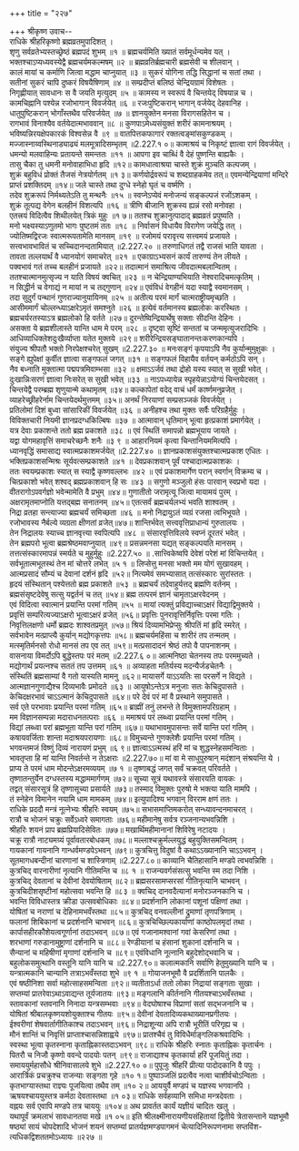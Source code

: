 +++
title = "२२७"

+++
श्रीकृष्ण उवाच--  
राधिके श्रीहरिकृष्णो ब्रह्मव्रतमुपादिशत् ।  
शृणु सर्वव्रतेभ्यस्तच्छ्रेष्ठं ब्रह्मपदं शुभम् ॥१ ॥
ब्रह्मचर्यमिति ख्यातं सर्वमूर्धन्यमेव यत् ।  
भक्तश्चाऽप्यध्यवस्येद्वै ब्रह्मचर्यमकल्मषम् ॥२ ॥
ब्रह्मव्रतिर्ब्रह्मचारी ब्रह्मसेवी च शीलवान् ।  
कालं मायां च कर्माणि जित्वा मद्धाम चाप्नुयात् ॥३ ॥
सुकरं योगिना तद्धि सिद्धानां च सतां तथा ।  
सतीनां सुकरं चापि दुष्करं विषयैषिणाम् ॥४ ॥
सम्प्रदीप्तं बलिष्ठं चेन्द्रियग्रामं विशेषतः ।  
निगृह्णीयात् सावधानः स वै जयति मृत्युदम् ॥५ ॥
कामस्य न स्वरूपं वै चिन्तयेद् विषयान्न च ।  
कामचिह्नानि पश्येन्न रजोभागान् विवर्जयेत् ॥६ ॥
रजःपुष्टिकरान् भागान् वर्जयेद् देहवानिह ।  
धातुपुष्टिकरान् भोगाँस्तथैव परिवर्जयेत् ॥७ ॥
ज्ञानयुक्तेन मनसा विरागसहितेन च ।  
रागभावं विनाश्यैव वर्तयेदात्मभाववान् ॥८ ॥
कुणपाऽमेध्यसंयुक्तं शरीरं कामनाश्रयम् ।  
भविष्यन्निरयक्षेपकारकं विश्वसेन्न वै ॥९ ॥
वातपित्तकफागारं रक्तत्वङ्मांसकुण्डकम् ।  
मज्जास्नाय्वस्थिनाड्याढ्यं मलमूत्रादिसम्भृतम् ॥2.227.१ ०॥
कामाश्रयं च निकृष्टं ज्ञात्वा रागं विवर्जयेत् ।  
धमन्यो मलवाहिन्यः प्रतायन्ते समन्ततः ॥११ ॥
आपगा इव चाब्धिं वै देहं पुष्णन्ति बाह्यकैः ।  
तासु चैका तु धमनी मनोवाहाभिधा हृदि ॥१२॥
कामधात्वाश्रया चास्ते शुक्रं मुञ्चति कल्पजम् ।  
शुक्रं बहुविधं प्रोक्तं तैजसं नेत्रयोर्गतम् ॥१ ३॥
कर्णयोर्द्रवरूपं च शब्दग्राहकमेव तत्॥
एवमन्येन्द्रियाणां मन्दिरे प्राप्तं प्रशक्तिदम् ॥१४॥
जले चास्ते तथा दुग्धे स्नेहो घृतं च वर्ष्मणि ।  
तदेव शुक्ररूपं निर्मथ्यतेऽति तु मन्थनैः ॥१५ ॥
स्वप्नेऽप्येवं मनोजन्यं सङ्कल्पजं रजोंऽशकम् ।  
शुक्रं तूत्पद्य वेगेन बलहीनं विशत्यपि ॥१६ ॥
त्रीणि बीजानि शुक्रस्य ह्यन्नं रसो मनोवहा ।  
एतत्त्रयं विदित्वैव शिथीलयेत् त्रिकं मुहुः ॥१ ७॥
ततश्च शुक्रानुत्पादाद् ब्रह्मव्रतं प्रपुष्यति ।  
मनो भक्ष्यस्याऽणुतमो भागः पुष्टतमं ततः ॥१८ ॥
निर्वासनं विधायैव विरागेण जयेद्धि तत् ।  
ज्योतिष्मद्विरजः स्वात्मरूपतामेति मानसम् ॥१९ ॥
रजोमयं परावृत्त्य सत्त्वमयं प्रजायते ।  
सत्त्वभावभावितं च सच्चिदानन्दतामियात् ॥2.227.२० ॥
तरुणाधिगतं तद्वै राजसं भाति यावता ।  
तावता तल्लयार्थं वै ध्यानयोगं समाचरेत् ॥२१ ॥
एकाग्राऽभ्यसनं कार्यं तारुण्यं तेन लीयते ।  
पक्वभावं गतं तच्च बलहीनं प्रजायते ॥२२॥
तदात्मानं समाश्रित्य जीवदात्मबलान्वितम् ।  
ततश्चात्मानमुत्सृज्य न याति विषयं क्वचित् ॥२३ ॥
न चेन्द्रियाण्यभियाति नेश्वरादिचमत्कृतिम् ।  
न सिद्धीर्न च वेगाद्यं न मायां न च तद्गुणान् ॥२४॥
एवंविधं वेगहीनं यदा स्याद्वै स्वमानसम् ।  
तदा सुदुर्गं पन्थानं गुणराज्यानुयायिनम् ॥२५ ॥
अतीत्य परमं मार्गं चात्मराष्ट्रीयमृच्छति ।  
आसीममार्गं चोल्लन्ध्याऽक्षरेऽमृतं समश्नुते ॥२६ ॥
इत्येवं वर्तमानस्य ब्रह्मलोकः करस्थितः ।  
ब्रह्मचर्यरतस्याऽत्र ब्रह्मलोको हि वर्तते ॥२७॥
दुरन्तेष्विन्द्रियार्थेषु सक्ताः सीदन्ति देहिनः ।  
असक्ता ये ब्रह्मशीलास्ते यान्ति धाम मे परम् ॥२८ ॥
दृष्ट्वा सृष्टिं सन्ततां च जन्ममृत्युजरादिभिः ।  
आधिव्याधिक्लेशदुःखैर्व्याप्ता यतेत मुक्तये ॥२९॥
शरीरेन्द्रियसङ्घातानन्तःकरणकान्यपि ।  
संयुज्य श्रीपतौ भक्तो निरपेक्षश्चरेत् सुखम् ॥2.227.३० ॥
मनःसङ्गं कृपयाऽपि नैव कुर्यान्मुमुक्षुकः ।  
सङ्गे ह्युपेक्षां कुर्वीत ज्ञात्वा सङ्गफलं जगत् ॥३१ ॥
सङ्गफलं विहायैव वर्तयन् कर्मठोऽपि सन् ।  
नैव बध्नाति मुक्तात्मा पद्मपत्रमिवाम्भसा ॥३२ ॥
क्षमाऽऽर्जवं तथा द्रोहो यस्य स्यात् स सुखी भवेत् ।  
दुःखान्निःसरणं ज्ञात्वा निःसरेत् स सुखी भवेत् ॥३३ ॥
नाऽपध्यायेन्न स्पृहयेन्नाऽयोग्यं चिन्तयेदसत् ।  
चिन्तयेद्वै परम्ब्रह्म शृणुयान्मे कथामृतम् ॥३४॥
कल्कापेतां वदेद् वाचं धर्मं कार्ष्णमनुव्रजेत् ।  
व्याहरेच्छ्रीहरेर्नाम चिन्तयेदर्थमुत्तमम् ॥३५॥
अनर्थं निरयाणां सम्प्रसञ्जकं विवर्जयेत् ।  
प्रतिलोमां दिशं बुध्वा सांसारिकीं विवर्जयेत् ॥३६ ॥
अनीहश्च तथा मुक्तः सर्वैः परिग्रहैर्मुहुः ।  
विविक्तचारी नियमी ज्ञानप्रदग्धकिल्बिषः ॥३७ ॥
आत्मावान् धृतिमान् भूत्वा हृत्प्रकाशं प्रमार्गयेत् ।  
यत्र देवाः प्रकाशन्ते ततो ब्रह्म प्रकाशते ॥३८ ॥
एवं स्थितिं समापन्नो ब्रह्मभूयाय जायते ।  
यद्वा योगमहावृत्तिं समाचरेच्छनैः शनैः ॥३ ९ ॥
आहारनियमं कृत्वा चिन्तानियममित्यपि ।  
ध्यानवृद्धिं समासाद्य स्वात्मप्रकाशमर्जयेत् ॥2.227.४० ॥
ज्ञानप्रकाशसंयुक्तश्चात्मप्रकाश एधितः ।  
भक्तिप्रकाशसन्मिश्रः सूर्यवत्सम्प्रकाशते ॥४१ ॥
देवप्रकाशवान् पूर्वं पश्चादात्मप्रकाशकः ।  
ततः स्वयम्प्रकाशः स्यात् स स्याद्वै कृष्णवल्लभः ॥४२ ॥
एवं प्रकाशमार्गेण परान् स्वर्गान् विक्रम्य च ।  
चित्प्रकाशो भवेत् शश्वद् ब्रह्मप्रकाशवान् हि सः ॥४३ ॥
सगुणो मञ्जुलो हंसः पारवान् स्वप्रभो यदा ।  
वीतरागोऽपवर्गज्ञो भवेन्मामेति वै प्रभुम् ॥४४॥
गुणातीतो जरामृत्यू जित्वा मायामयं पुरम् ।  
अक्षरामृतमाप्नोति यत्तद्बह्म सनातनम् ॥४५॥
एतत्सर्वं ब्रह्मचर्यलभ्यं भवति शाश्वतम् ।  
निद्रा व्रतहा सन्त्याज्या ब्रह्मचर्यं समिच्छता ॥४६ ॥
मनो निद्रायुऽतं व्यग्रं रजसा त्वभिभूयते ।  
रजोभावस्य नैर्बल्ये व्यग्रता क्षीणतां व्रजेत्॥४७॥
शान्तिर्भवेत् सत्त्ववृत्तिप्राधान्यं गुरुतालयः ।  
तेन निद्रालयः स्याच्च ज्ञानवृत्त्या स्वपित्यपि ॥४८ ॥
संसारवृत्तिविलये स्वप्नं दूरतरं भवेत् ।  
तेन ब्रह्मपरो भूत्वा ब्रह्मश्रेष्ठमवाप्नुयात् ॥४९॥
प्रसन्नमनसा यद्यत् सङ्कल्पयति मानसम् ।  
तत्तत्संस्कारमापन्नं स्मर्यते च मुहुर्मुहुः ॥2.227.५० ॥
.सात्त्विकेष्वपि देवेशं परेशं मां विचिन्तयेत् ।  
सर्वभूतात्मभूतस्थं तेन मां चोत्तरे लभेत् ॥५ १ ॥
लिप्सेत्तु मनसा भक्तो मम योगं सुखावहम् ।  
आत्मप्रसादं सौम्यं च देवानां दर्शनं हृदि ॥५२॥
नित्यमेवं समभ्यासात् तत्संस्कारः सुरांस्ततः ।  
हृदयं संस्थितान् पश्येत्ततो ब्रह्म प्रकाशते ॥५३ ॥
ब्रह्मचर्यं तदेवाहुर्यत्तद् ब्रह्मणि वर्तनम् ।  
ब्रह्मसंसृष्टदेवेषु सत्सु यद्वर्तनं च तत् ॥५४॥
ब्रह्म तत्परमं ज्ञानं चामृताऽक्षरवेदनम् ।  
एवं विदित्वा स्वात्मानं प्रयान्ति परमां गतिम् ॥५५ ॥
मायां त्यक्तुं प्रविद्याच्चाऽक्षरं विद्याद्विमुक्तये ।  
प्रवृत्तिं सम्परित्यज्याऽक्षरो भूत्वाऽक्षरं व्रजेत् ॥५६॥
प्रवृत्तिः पुनरावृत्तिर्निवृत्तिः परमा गतिः ।  
निवृत्तिलक्षणो धर्मो ब्रह्मदः शाश्वतप्रमुत् ॥५७॥
श्रियं दिव्यामभिप्रेप्सुः श्रीपतिं मां हृदि स्मरेत् ।  
सर्वभावेन मत्प्राप्त्यै कुर्यान् मद्योगकृत्तपः ॥५८॥
ब्रह्मचर्यमहिंसा च शारीरं तप तन्मतम् ।  
मत्स्मृतिर्मनसो रोधो मानसं तप एव तत् ॥५९॥
मत्प्रसादादनं श्रेष्ठं तपो वै पापनाशनम् ।  
वासनाया विमर्दोऽपि बुद्धेस्तपः परं मतम् ॥2.227.६ ०॥
आत्मनिष्ठा चेतनस्य तपः परममुच्यते ।  
मद्योगार्थं प्रयत्नश्च सततं तप उत्तमम् ॥६१ ॥
अव्याहता मतिर्यस्य मदन्यैर्जडचेतनैः ।  
संस्थितिं ब्रह्मसाम्यां वै गतो यास्यति मामनु ॥६२॥
मायासर्गे याऽऽयतिः सा परसर्गे न विद्यते ।  
आत्मज्ञानगुणाद्यैश्च दिव्यभावैः प्रमोदते ॥६३ ॥
आयुषोऽन्तेऽत्र मनुजाः सतः केचिदुपासते ।  
केचिदक्षरभावं चाऽऽत्मानं केचिदुपासते ॥६४॥
परे देवं परं मां वै प्रस्थाने समुपासते ।  
सर्व एते परभावाः प्रयान्ति परमां गतिम् ॥६५॥
ब्राह्मीं तनुं लभन्ते ते विमुक्तामपरिग्रहाम् ।  
मम विज्ञानसम्पन्ना मदाराधनतत्पराः ॥६६ ॥
ममाश्रयं परं लब्ध्वा प्रयान्ति परमां गतिम् ।  
विद्यां लब्ध्वा परां ब्रह्मभूता यान्ति परां गतिम् ॥६७॥
यथाभावमुपासन्तः सर्वे यान्ति परां गतिम् ।  
कषायवर्जिताः शान्ता मदाश्रयपरायणाः ॥६८॥
विमुच्यन्ते गुणक्लेशैः प्रयान्ति परमां गतिम् ।  
भगवन्तमजं विष्णुं दिव्यं नारायणं प्रभुम् ॥६ ९॥
ज्ञात्वाऽऽत्मस्थं हरिं मां च शुद्धस्नेहसमन्विताः ।  
भावतृप्ता हि मां यान्ति निवर्तन्ते न तेऽक्षराः ॥2.227.७०॥
मां वा मे साधुपुरुषान् मदंशान् संश्रयन्ति ये ।  
प्राप्य ते परमं धाम मोदन्तेऽक्षरमव्ययम् ॥७ १ ॥
तृष्णाबद्धं जगत् सर्वं चक्रवत् परिवर्तते ।  
तृष्णातन्तुर्येन दग्धस्तस्य मद्धाममार्गणम् ॥७२॥
सूच्या सूत्रं यथावस्त्रे संसारयति वायकः ।  
तद्वत् संसारसूत्रं हि तृष्णासूच्या प्रसार्यते ॥७३॥
तस्माद् विमुक्तः पुरुषो मे भक्त्या याति मामपि ।  
तं स्नेहेन विमानेन नयामि धाम मामकम् ॥७४॥
इत्युपादिश्य भगवान् विरराम क्षणं ततः ।  
राधिके प्रददौ मन्त्रं नूत्नेभ्यः श्रीहरिः स्वयम् ॥७५॥
सभासमाप्तिमकरोत् सन्ध्यावन्दनमाचरत् ।  
रात्रौ च भोजनं चक्रुः सर्वेऽध्वरे समागताः ॥७६॥
महीमानेषु सर्वत्र रञ्जनान्यभवन्निशि ।  
श्रीहरिः शयनं प्राप ब्रह्मप्रियादिसेवितः ॥७७॥
मखार्थिमहीमानानां शिविरेषु नटादयः ।  
चक्रू रात्रौ नाट्यमग्र्यं पूर्वावतारबोधकम् ॥७८॥
मल्लाश्चक्रुर्मल्लयुद्धं बहुयुक्तिसमन्वितम् ।  
गायकानां गायनानि गान्धर्वमण्डपेऽभवन् ॥७९॥
कुत्रचित्तु विदुषां वै कथाऽऽख्यानानि चाऽऽभवन् ।  
सूतमागधबन्दीनां चारणानां च शास्त्रिणाम् ॥2.227.८०॥
काव्यानि चैतिहासानि मण्डपे त्वभवन्निशि ।  
कुत्रचिद् वारनारीणां नृत्यानि गीतिमन्ति च ॥८ १ ॥
राजन्यवर्गसंसत्सु भवन्ति स्म तदा निशि ।  
कुत्रचिद् देवतानां च देवीनां देवयोषिताम् ॥८२॥
ब्रह्मसरसामप्सरसां गीतिनृत्यानि चाभवन् ।  
कुत्रचिदीशसृष्टीनां महोत्सवा भवन्ति हि ॥८३ ॥
क्वचिद् दानवदैत्यानां मनोरञ्जनकानि च ।  
भवन्ति विविधास्तत्र क्रीडा उत्सवबोधिकाः ॥८४॥
प्रदर्शनानि लोकानां पशूनां पक्षिणां तथा ।  
योषितां च नराणां च देहिनामभवँस्तथा ॥८५॥
कुत्रचिद् वनवल्लीनां द्रुमाणां तृणपत्रिणाम् ।  
फलानां शिबिकानां च प्रदर्शनानि चाभवन् ॥८६॥
कुत्रचिच्छिल्पकार्याणां काष्ठोपलमृदां तथा ।  
कार्पासहीरकौशेयत्वगूर्णानां तदाऽभवन् ॥८७॥
एवं गजानामश्वानां गवां केसरिणां तथा ।  
शरभाणां गरुडानामुष्ट्राणां दर्शनानि च ॥८८॥
रेण्डीयानां च हंसानां शुकानां दर्शनानि च ।  
सैन्यानां च महिषीणां मृगाणां दर्शनानि च ॥८९॥
एवंविधानि नूत्नानि बहुदेशोद्भवानि च ।  
बहुलोकसमुत्थानि वस्तूनि यानि यानि च ॥2.227.९०॥
कलात्मकानि सर्वाणि हेतुमुख्यानि यानि च ।  
यन्त्रात्मकानि चान्यानि तत्राऽभवँस्तदा शुभे ॥९ १ ॥
गोयाजनभूमौ वै प्रदर्शितानि पालकैः ।  
एवं षष्ठीनिशा सर्वा महोत्साहसमन्विता ॥९२॥
व्यतीताऽर्धा ततो लोका निद्रायां सङ्गताः सुखाः ।  
सप्तम्यां प्रातरेवाऽथाऽवाद्यन्त तूर्यजातयः ॥९३॥
मङ्गलानि कीर्तनानि गीतयश्चाऽभवँस्तथा ।  
स्तावकानां स्तवनानि निनादा यन्त्रसम्भवाः ॥९४॥
वेदघोषाश्च विप्राणां सतां सद्भजनानि च ।  
योषितां श्रीबालकृष्णयशोयुक्ताश्च गीतयः ॥९५॥
देवीनां देवतादिव्यकथाख्यानप्रगीतयः ।  
ईश्वरीणां शेषवार्तागीतिकाश्च तदाऽभवन् ॥९६॥
निद्राशून्या अपि रात्रौ भूरीतिं परिगृह्य च ।  
मौनं शान्तिं च निवृत्तिं प्राप्ताश्चासन्निशाह्वये ॥९७॥
प्रातश्चैवं तु विविधैर्माङ्गलिकश्रवादिभिः ।  
स्वस्था भूत्वा कृतस्नाना कृताह्निकास्तदाऽभवन् ॥९८॥
राधिके श्रीहरिः स्नातः कृताह्निकः कृतार्चनः ।  
पितरौ च निजौ कृष्णो ववन्दे पादयोः पतन् ॥९९॥
राजाद्याश्च कृतकार्या हरिं पूजयितुं तदा ।  
समाययुर्महासौधे श्रीनिवासालये शुभे ॥2.227.१० ०॥
पुपूजुः श्रीहरिं प्रीत्या पादोदकानि वै पपुः ।  
आरार्त्रिकं प्रचक्रुश्च राजन्याः सङ्गता गृहे ॥१० १॥
पुष्पाञ्जलिं प्रदत्वैव नत्वा चाशीर्वचोऽन्विताः ।  
कृतभाग्यास्तथा राज्ञ्यः पूजयित्वा तथैव तम् ॥१० २॥
आययुर्वै मण्डपं च यज्ञस्य भगवानपि ।  
ऋषयश्चाययुस्तत्र कर्मठा देवतास्तथा ॥१ ०३॥
राधिके सर्वहव्यानि समिधा मन्त्रदेवताः ।  
वह्नयः सर्व एवापि मण्डपे तत्र चाययुः ॥१०४॥
अथ प्रावर्तत कार्यं यज्ञीयं चादितः खलु ।  
यथापूर्वं क्रमलाभं सावधानतया मखे ॥१ ०५॥
इति श्रीलक्ष्मीनारायणीयसंहितायां द्वितीये त्रेतासन्ताने यज्ञभूमौ षष्ठ्यां सायं चोपदेशादि भोजनं शयनं सप्तम्यां प्रातर्यज्ञमण्डपागमनं चेत्यादिनिरूपणनामा सप्तविंश-  
त्यधिकद्विशततमोऽध्यायः ॥२२७ ॥
    
